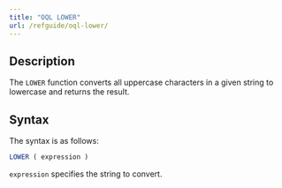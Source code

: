 ```yaml
---
title: "OQL LOWER"
url: /refguide/oql-lower/
---
```


## Description

The `LOWER` function converts all uppercase characters in a given string to lowercase and returns the result.

## Syntax

The syntax is as follows:

```sql
LOWER ( expression )
```

`expression` specifies the string to convert.
